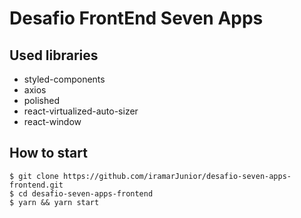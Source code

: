 # Desafio FrontEnd Seven Apps

## Used libraries
 - styled-components
 - axios
 - polished
 - react-virtualized-auto-sizer
 - react-window

## How to start
```
$ git clone https://github.com/iramarJunior/desafio-seven-apps-frontend.git
$ cd desafio-seven-apps-frontend
$ yarn && yarn start
```

